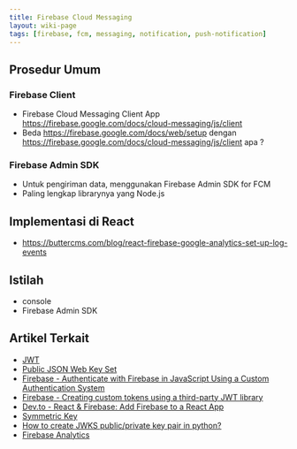 ```yaml
---
title: Firebase Cloud Messaging
layout: wiki-page
tags: [firebase, fcm, messaging, notification, push-notification]
---
```


## Prosedur Umum

### Firebase Client
- Firebase Cloud Messaging Client App https://firebase.google.com/docs/cloud-messaging/js/client
- Beda https://firebase.google.com/docs/web/setup dengan https://firebase.google.com/docs/cloud-messaging/js/client apa ? 

### Firebase Admin SDK
- Untuk pengiriman data, menggunakan Firebase Admin SDK for FCM
- Paling lengkap librarynya yang Node.js

## Implementasi di React
- https://buttercms.com/blog/react-firebase-google-analytics-set-up-log-events

## Istilah
- console
- Firebase Admin SDK

## Artikel Terkait
- [JWT](/wiki/wiki/jwt/jwt/)
- [Public JSON Web Key Set](https://docs.cidaas.com/standard-endpoints/server-jwk-set.html)
- [Firebase - Authenticate with Firebase in JavaScript Using a Custom Authentication System](https://firebase.google.com/docs/auth/web/custom-auth)
- [Firebase - Creating custom tokens using a third-party JWT library](https://cloud.google.com/identity-platform/docs/admin/create-custom-tokens#creating_custom_tokens_using_a_third-party_jwt_library)
- [Dev.to - React & Firebase: Add Firebase to a React App](https://dev.to/farazamiruddin/react-firebase-add-firebase-to-a-react-app-4nc9)
- [Symmetric Key](https://github.com/Spomky-Labs/jose/blob/master/doc/object/jwk.md#symmetric-key-oct)
- [How to create JWKS public/private key pair in python?](https://stackoverflow.com/questions/67589495/how-to-create-jwks-public-private-key-pair-in-python)
- [Firebase Analytics](https://firebase.google.com/docs/reference/js/analytics)
